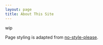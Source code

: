 ```yaml
---
layout: page
title: About This Site
---
```


wip

Page styling is adapted from [no-style-please](https://github.com/riggraz/no-style-please).

